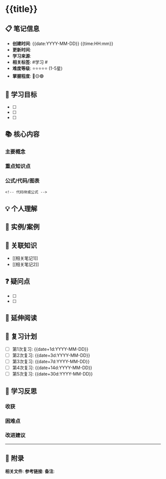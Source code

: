 # {{title}}

## 📋 笔记信息

- **创建时间**: {{date:YYYY-MM-DD}} {{time:HH:mm}}
- **更新时间**:
- **学习来源**: <!-- 书籍、课程、文章、视频等 -->
- **相关标签**: #学习 #
- **难度等级**: ⭐⭐⭐⭐⭐ (1-5星)
- **掌握程度**: 🔴🟡🟢 <!-- 红色=未掌握，黄色=部分掌握，绿色=已掌握 -->

## 🎯 学习目标

<!-- 本次学习希望达到的目标 -->

- [ ]
- [ ]
- [ ]

## 📚 核心内容

### 主要概念

<!-- 列出关键概念和定义 -->

### 重点知识点

<!-- 详细记录重要的知识点 -->

### 公式/代码/图表

<!-- 如果有相关的公式、代码或图表 -->

```
<!-- 代码块或公式 -->
```

## 💡 个人理解

<!-- 用自己的话解释和总结 -->

## 📝 实例/案例

<!-- 具体的例子或案例分析 -->

## 🔗 关联知识

<!-- 与其他知识点的联系 -->

- [[相关笔记1]]
- [[相关笔记2]]

## ❓ 疑问点

<!-- 学习过程中遇到的问题 -->

- [ ]
- [ ]

## 📖 延伸阅读

<!-- 相关的参考资料和进一步学习的方向 -->

## 🔄 复习计划

- [ ] 第1次复习: {{date+1d:YYYY-MM-DD}}
- [ ] 第2次复习: {{date+3d:YYYY-MM-DD}}
- [ ] 第3次复习: {{date+7d:YYYY-MM-DD}}
- [ ] 第4次复习: {{date+14d:YYYY-MM-DD}}
- [ ] 第5次复习: {{date+30d:YYYY-MM-DD}}

## 💭 学习反思

<!-- 学习后的思考和总结 -->

### 收获

### 困难点

### 改进建议

---

## 📎 附录

<!-- 补充材料、截图、链接等 -->

**相关文件**: **参考链接**: **备注**: